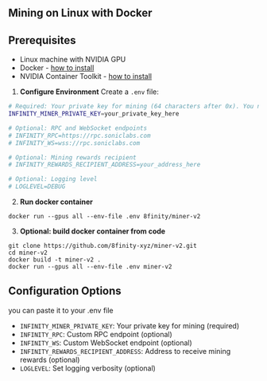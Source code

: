 ## Mining on Linux with Docker

## Prerequisites
- Linux machine with NVIDIA GPU
- Docker - [how to install](https://docs.docker.com/engine/install/)
- NVIDIA Container Toolkit - [how to install](https://docs.nvidia.com/datacenter/cloud-native/container-toolkit/latest/install-guide.html)


1. **Configure Environment**
Create a `.env` file:
```bash
# Required: Your private key for mining (64 characters after 0x). You need to have some Sonic (S) balance to start mining.
INFINITY_MINER_PRIVATE_KEY=your_private_key_here

# Optional: RPC and WebSocket endpoints
# INFINITY_RPC=https://rpc.soniclabs.com
# INFINITY_WS=wss://rpc.soniclabs.com

# Optional: Mining rewards recipient
# INFINITY_REWARDS_RECIPIENT_ADDRESS=your_address_here

# Optional: Logging level
# LOGLEVEL=DEBUG
```
2. **Run docker container**
```
docker run --gpus all --env-file .env 8finity/miner-v2
```

3. **Optional: build docker container from code**
```
git clone https://github.com/8finity-xyz/miner-v2.git
cd miner-v2
docker build -t miner-v2 .
docker run --gpus all --env-file .env miner-v2
```


## Configuration Options
you can paste it to your .env file
- `INFINITY_MINER_PRIVATE_KEY`: Your private key for mining (required)
- `INFINITY_RPC`: Custom RPC endpoint (optional)
- `INFINITY_WS`: Custom WebSocket endpoint (optional)
- `INFINITY_REWARDS_RECIPIENT_ADDRESS`: Address to receive mining rewards (optional)
- `LOGLEVEL`: Set logging verbosity (optional)

